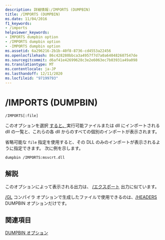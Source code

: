 ```yaml
---
description: 詳細情報:/IMPORTS (DUMPBIN)
title: /IMPORTS (DUMPBIN)
ms.date: 11/04/2016
f1_keywords:
- /imports
helpviewer_keywords:
- IMPORTS dumpbin option
- /IMPORTS dumpbin option
- -IMPORTS dumpbin option
ms.assetid: 6a296216-2b1b-40f8-8736-cd4553a22456
ms.openlocfilehash: 86c428280bbca3a4957f7d7a0a640482607547de
ms.sourcegitcommit: d6af41e42699628c3e2e6063ec7b03931a49a098
ms.translationtype: MT
ms.contentlocale: ja-JP
ms.lasthandoff: 12/11/2020
ms.locfileid: "97199793"
---
```

# <a name="imports-dumpbin"></a>/IMPORTS (DUMPBIN)

```
/IMPORTS[:file]
```

このオプションを選択 [すると、](linker-support-for-delay-loaded-dlls.md)実行可能ファイルまたは dll にインポートされる dll の一覧と、これらの各 dll からのすべての個別のインポートが表示されます。

省略可能な `file` 指定を使用すると、その DLL のみのインポートが表示されるように指定できます。 次に例を示します。

```
dumpbin /IMPORTS:msvcrt.dll
```

## <a name="remarks"></a>解説

このオプションによって表示される出力は、 [/エクスポート](dash-exports.md) 出力に似ています。

[/GL](gl-whole-program-optimization.md) コンパイラ オプションで生成したファイルで使用できるのは、[/HEADERS](headers.md) DUMPBIN オプションだけです。

## <a name="see-also"></a>関連項目

[DUMPBIN オプション](dumpbin-options.md)
